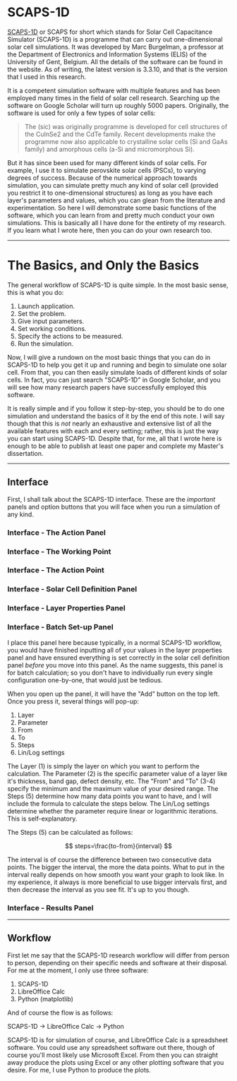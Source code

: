 # SCAPS-1D

[SCAPS-1D](https://scaps.elis.ugent.be) or SCAPS for short which stands for Solar Cell Capacitance Simulator (SCAPS-1D) is a programme that can carry out one-dimensional solar cell simulations. It was developed by Marc Burgelman, a professor at the Department of Electronics and Information Systems (ELIS) of the University of Gent, Belgium. All the details of the software can be found in the website. As of writing, the latest version is 3.3.10, and that is the version that I used in this research.

It is a competent simulation software with multiple features and has been employed many times in the field of solar cell research. Searching up the software on Google Scholar will turn up roughly 5000 papers. Originally, the software is used for only a few types of solar cells:

> The (sic) was originally programme is developed for cell structures of the CuInSe2 and the CdTe family. Recent developments make the programme now also applicable to crystalline solar cells (Si and GaAs family) and amorphous cells (a-Si and micromorphous Si).

But it has since been used for many different kinds of solar cells. For example, I use it to simulate perovskite solar cells (PSCs), to varying degrees of success. Because of the numerical approach towards simulation, you can simulate pretty much any kind of solar cell (provided you restrict it to one-dimensional structures) as long as you have each layer's parameters and values, which you can glean from the literature and experimentation. So here I will demonstrate some basic functions of the software, which you can learn from and pretty much conduct your own simulations. This is basically all I have done for the entirety of my research. If you learn what I wrote here, then you can do your own research too.

___

# The Basics, and Only the Basics

The general workflow of SCAPS-1D is quite simple. In the most basic sense, this is what you do:

1. Launch application.
2. Set the problem.
3. Give input parameters.
4. Set working conditions.
5. Specify the actions to be measured.
6. Run the simulation.

Now, I will give a rundown on the most basic things that you can do in SCAPS-1D to help you get it up and running and begin to simulate one solar cell. From that, you can then easily simulate loads of different kinds of solar cells. In fact, you can just search "SCAPS-1D" in Google Scholar, and you will see how many research papers have successfully employed this software.

It is really simple and if you follow it step-by-step, you should be to do one simulation and understand the basics of it by the end of this note. I will say though that this is *not* nearly an exhaustive and extensive list of all the available features with each and every setting; rather, this is just the way you can start using SCAPS-1D. Despite that, for me, all that I wrote here is enough to be able to publish at least one paper and complete my Master's dissertation.

___

## Interface

First, I shall talk about the SCAPS-1D interface. These are the *important* panels and option buttons that you will face when you run a simulation of any kind. 

### Interface - The Action Panel

### Interface - The Working Point

### Interface - The Action Point

### Interface - Solar Cell Definition Panel

### Interface - Layer Properties Panel

### Interface - Batch Set-up Panel

I place this panel here because typically, in a normal SCAPS-1D workflow, you would have finished inputting all of your values in the layer properties panel and have ensured everything is set correctly in the solar cell definition panel *before* you move into this panel. As the name suggests, this panel is for batch calculation; so you don't have to individually run every single configuration one-by-one, that would just be tedious.

When you open up the panel, it will have the "Add" button on the top left. Once you press it, several things will pop-up:

1. Layer
2. Parameter
3. From
4. To
5. Steps
6. Lin/Log settings

The Layer (1) is simply the layer on which you want to perform the calculation. The Parameter (2) is the specific parameter value of a layer like it's thickness, band gap, defect density, etc. The "From" and "To" (3-4) specify the minimum and the maximum value of your desired range. The Steps (5) determine how many data points you want to have, and I will include the formula to calculate the steps below. The Lin/Log settings determine whether the parameter require linear or logarithmic iterations. This is self-explanatory.

The Steps (5) can be calculated as follows:

$$ steps=\frac{to-from}{interval} $$

The interval is of course the difference between two consecutive data points. The bigger the interval, the more the data points. What to put in the interval really depends on how smooth you want your graph to look like. In my experience, it always is more beneficial to use bigger intervals first, and then decrease the interval as you see fit. It's up to you though.

### Interface - Results Panel

___

## Workflow

First let me say that the SCAPS-1D research workflow will differ from person to person, depending on their specific needs and software at their disposal. For me at the moment, I only use three software:

1. SCAPS-1D
2. LibreOffice Calc
3. Python (matplotlib)

And of course the flow is as follows:

SCAPS-1D &rarr; LibreOffice Calc &rarr; Python

SCAPS-1D is for simulation of course, and LibreOffice Calc is a spreadsheet software. You could use any spreadsheet software out there, though of course you'll most likely use Microsoft Excel. From then you can straight away produce the plots using Excel or any other plotting software that you desire. For me, I use Python to produce the plots.